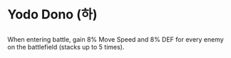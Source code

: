 # Yodo Dono (하)

##

When entering battle, gain 8% Move Speed and 8% DEF for every enemy on the battlefield (stacks up to 5 times).
